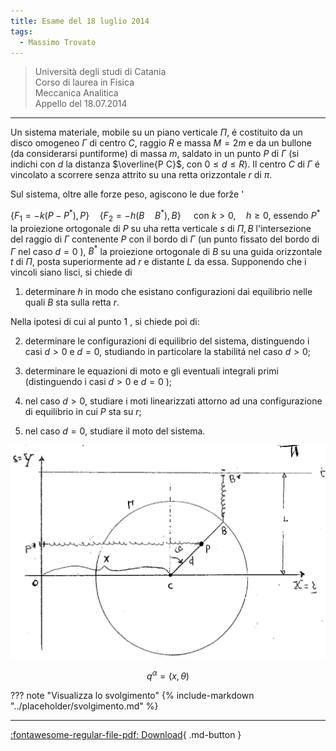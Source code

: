 ```yaml
---
title: Esame del 18 luglio 2014
tags:
  - Massimo Trovato
---
```


>Università degli studi di Catania<br> Corso di laurea in Fisica<br> Meccanica Analitica<br> Appello del 18.07.2014

---

Un sistema materiale, mobile su un piano verticale $\Pi$, é costituito
da un disco omogeneo $\Gamma$ di centro $C$, raggio $R$ e massa $M=2 m$
e da un bullone (da considerarsi puntiforme) di massa $m$, saldato in un
punto $P$ di $\Gamma$ (si indichi con $d$ la distanza $\overline{P C}$,
con $0 \leq d \leq R)$. Il centro $C$ di $\Gamma$ é vincolato a scorrere
senza attrito su una retta orizzontale $r$ di $\pi$.

Sul sistema, oltre alle forze peso, agiscono le due forže '

$\left\{F_{1}=-k\left(P-P^{*}\right), P\right\} \quad\left\{F_{2}=-h\left(B \quad B^{*}\right), B\right\} \quad$
con $k>0, \quad h \geq 0$, essendo $P^{*}$ la proiezione ortogonale di
$P$ su uha retta verticale $s$ di $\Pi, B$ l'intersezione del raggio di
$\Gamma$ contenente $P$ con il bordo di $\Gamma$ (un punto fissato del
bordo di $\Gamma$ nel caso $d=0$ ), $B^{*}$ la proiezione ortogonale di
$B$ su una guida orizzontale $t$ di $\Pi$, posta superiormente ad $r$ e
distante $L$ da essa. Supponendo che i vincoli siano lisci, si chiede di

1.  determinare $h$ in modo che esistano configurazioni dai equilibrio
    nelle quali $B$ sta sulla retta $r$.

Nella ipotesi di cui al punto 1 , si chiede poi di:

2.  determinare le configurazioni di equilibrio del sistema,
    distinguendo i casi $d>0$ e $d=0$, studiando in particolare la
    stabilitá nel caso $d>0$;

3.  determinare le equazioni di moto e gli eventuali integrali primi
    (distinguendo i casi $d>0$ e $d=0$ );

4.  nel caso $d>0$, studiare i moti linearizzati attorno ad una
    configurazione di equilibrio in cui $P$ sta su $r$;

5.  nel caso $d=0$, studiare il moto del sistema.

![image](images/2023_04_03_c2b519dab57738b76b16g-11.jpg)

$$q^{\alpha}=(x, \theta)$$

??? note "Visualizza lo svolgimento"
    {% include-markdown "../placeholder/svolgimento.md" %}

---

[:fontawesome-regular-file-pdf: Download](pdf/2014-2016-t.pdf){ .md-button }